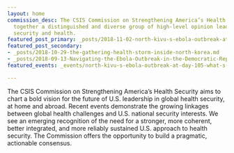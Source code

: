```yaml
---
layout: home
commission_desc: The CSIS Commission on Strengthening America’s Health Security brings
  together a distinguished and diverse group of high-level opinion leaders who bridge
  security and health.
featured_post_primary: _posts/2018-11-02-north-kivu-s-ebola-outbreak-at-day-90-what-is-to-be-done.md
featured_post_secondary:
- _posts/2018-10-29-the-gathering-health-storm-inside-north-korea.md
- _posts/2018-09-13-Navigating-the-Ebola-Outbreak-in-the-Democratic-Republic-of-the-Congo.md
featured_events: _events/north-kivu-s-ebola-outbreak-at-day-105-what-s-next.md

---
```

The CSIS Commission on Strengthening America’s Health Security aims to chart a bold vision for the future of U.S. leadership in global health security, at home and abroad. Recent events demonstrate the growing linkages between global health challenges and U.S. national security interests. We see an emerging recognition of the need for a stronger, more coherent, better integrated, and more reliably sustained U.S. approach to health security. The Commission offers the opportunity to build a pragmatic, actionable consensus.